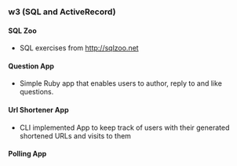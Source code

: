 ### w3 (SQL and ActiveRecord)
#### SQL Zoo
* SQL exercises from http://sqlzoo.net

#### Question App
* Simple Ruby app that enables users to author, reply to and like questions.

#### Url Shortener App
* CLI implemented App to keep track of users with their generated shortened URLs and visits to them

#### Polling App
